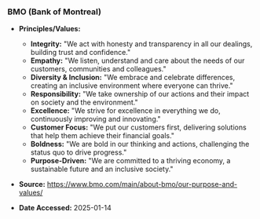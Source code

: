 ### BMO (Bank of Montreal)

- **Principles/Values:**
  - **Integrity:** "We act with honesty and transparency in all our dealings, building trust and confidence."
  - **Empathy:** "We listen, understand and care about the needs of our customers, communities and colleagues."
  - **Diversity & Inclusion:** "We embrace and celebrate differences, creating an inclusive environment where everyone can thrive."
  - **Responsibility:** "We take ownership of our actions and their impact on society and the environment."
  - **Excellence:** "We strive for excellence in everything we do, continuously improving and innovating."
  - **Customer Focus:** "We put our customers first, delivering solutions that help them achieve their financial goals."
  - **Boldness:** "We are bold in our thinking and actions, challenging the status quo to drive progress."
  - **Purpose-Driven:** "We are committed to a thriving economy, a sustainable future and an inclusive society."

- **Source:** https://www.bmo.com/main/about-bmo/our-purpose-and-values/
- **Date Accessed:** 2025-01-14